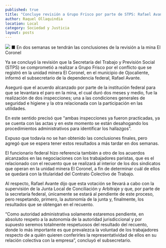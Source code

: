 ```yaml
---
published: true
title: "Concluye revisión a Grupo Frisco por parte de STPS: Rafael Avante"
author: Raquel Ollaquindia
location: Local
category: Sociedad y Justicia
layout: posts
---
```


![](http://i.imgur.com/QSt2MBum.jpg)
■ En dos semanas se tendrán las conclusiones de la revisión a la mina El Coronel

Ya se concluyó la revisión que la Secretaría del Trabajo y Previsión Social (STPS) se comprometió a realizar a Grupo Frisco por el conflicto que se registró en la unidad minera El Coronel, en el municipio de Ojocaliente, informó el subsecretario de la dependencia federal, Rafael Avante.

Aseguró que el acuerdo alcanzado por parte de la institución federal para que se levantara el paro en la mina, el cual duró dos meses y medio, fue la realización de dos inspecciones; una a las condiciones generales de seguridad e higiene y la otra relacionada con la participación en las utilidades.

En este sentido precisó que “ambas inspecciones ya fueron practicadas, ya se cuenta con las actas y en este momento se están desahogando los procedimientos administrativos para identificar los hallazgos”.

Expuso que todavía no se han obtenido las conclusiones finales, pero agregó que se espera tener estos resultados a más tardar en dos semanas.

El funcionario federal hizo referencia también a otro de los acuerdos alcanzados en las negociaciones con los trabajadores paristas, que es el relacionado con el recuento que se realizará al interior de los dos sindicatos que operan en la unidad minera El Coronel, a fin de determinar cuál de ellos se quedará con la titularidad del Contrato Colectivo de Trabajo.

Al respecto, Rafael Avante dijo que esta votación se llevará a cabo con la supervisión de la Junta Local de Conciliación y Arbitraje y que, por parte de la secretaría federal, únicamente se estará al pendiente de este proceso, pero respetando, primero, la autonomía de la junta y, finalmente, los resultados que se obtengan en el recuento.

“Como autoridad administrativa solamente estaremos pendiente, en absoluto respeto a la autonomía de la autoridad jurisdiccional y por supuesto seremos totalmente respetuosos del resultado del recuento, donde lo más importante es que prevalezca la voluntad de los trabajadores respecto de a quién quieren conferirles la representatividad de ellos en su relación colectiva con la empresa”, concluyó el subsecretario.
